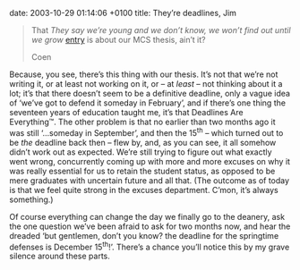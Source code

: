 date: 2003-10-29 01:14:06 +0100
title: They’re deadlines, Jim

> That <cite>They say we’re young and we don’t know, we won’t find out until we grow</cite> [entry](they-say-were-young 'the previous eel') is about our MCS thesis, ain’t it?
>
> Coen

Because, you see, there’s this thing with our thesis. It’s not that we’re not writing it, or at least not working on it, or – at _least_ – not thinking about it a lot; it’s that there doesn’t seem to be a definitive deadline, only a vague idea of ‘we’ve got to defend it someday in February’, and if there’s one thing the seventeen years of education taught me, it’s that Deadlines Are Everything™. The other problem is that no earlier than two months ago it was still ‘…someday in September’, and then the 15<sup>th</sup> – which turned out to be _the_ deadline back then – flew by, and, as you can see, it all somehow didn’t work out as expected. We’re still trying to figure out what exactly went wrong, concurrently coming up with more and more excuses on why it was really essential for us to retain the student status, as opposed to be mere graduates with uncertain future and all that. (The outcome as of today is that we feel quite strong in the excuses department. C’mon, it’s always something.)

Of course everything can change the day we finally go to the deanery, ask the one question we’ve been afraid to ask for two months now, and hear the dreaded ‘but gentlemen, don’t you know? the deadline for the springtime defenses is December 15<sup>th</sup>!’. There’s a chance you’ll notice this by my grave silence around these parts.
